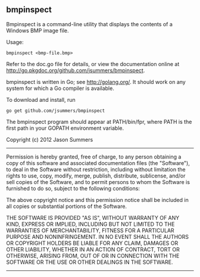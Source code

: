 bmpinspect
----------

Bmpinspect is a command-line utility that displays the contents of a Windows
BMP image file.

Usage:

    bmpinspect <bmp-file.bmp>

Refer to the doc.go file for details, or view the documentation online at
<http://go.pkgdoc.org/github.com/jsummers/bmpinspect>.

bmpinspect is written in Go; see <http://golang.org/>. It should work on any
system for which a Go compiler is available.

To download and install, run

    go get github.com/jsummers/bmpinspect

The bmpinspect program should appear at PATH/bin/fpr, where PATH is the
first path in your GOPATH environment variable.

Copyright (c) 2012 Jason Summers

-------------------------------------------------------------------------

Permission is hereby granted, free of charge, to any person obtaining a copy
of this software and associated documentation files (the "Software"), to deal
in the Software without restriction, including without limitation the rights
to use, copy, modify, merge, publish, distribute, sublicense, and/or sell
copies of the Software, and to permit persons to whom the Software is
furnished to do so, subject to the following conditions:

The above copyright notice and this permission notice shall be included in
all copies or substantial portions of the Software.

THE SOFTWARE IS PROVIDED "AS IS", WITHOUT WARRANTY OF ANY KIND, EXPRESS OR
IMPLIED, INCLUDING BUT NOT LIMITED TO THE WARRANTIES OF MERCHANTABILITY,
FITNESS FOR A PARTICULAR PURPOSE AND NONINFRINGEMENT. IN NO EVENT SHALL THE
AUTHORS OR COPYRIGHT HOLDERS BE LIABLE FOR ANY CLAIM, DAMAGES OR OTHER
LIABILITY, WHETHER IN AN ACTION OF CONTRACT, TORT OR OTHERWISE, ARISING FROM,
OUT OF OR IN CONNECTION WITH THE SOFTWARE OR THE USE OR OTHER DEALINGS IN
THE SOFTWARE.

-------------------------------------------------------------------------
